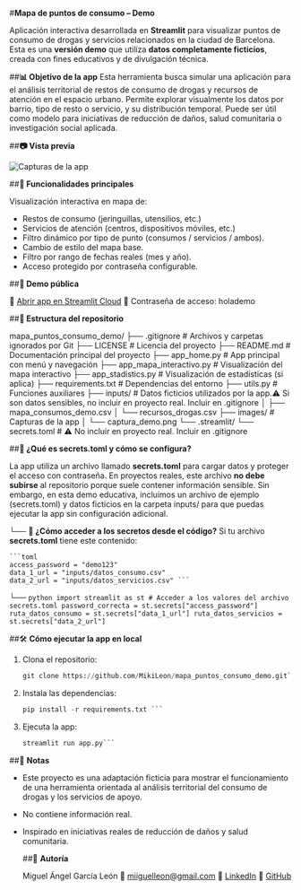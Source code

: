 #**Mapa de puntos de consumo – Demo**

Aplicación interactiva desarrollada en **Streamlit** para visualizar puntos de consumo de drogas y servicios relacionados en la ciudad de Barcelona.
Esta es una **versión demo** que utiliza **datos completamente ficticios**, creada con fines educativos y de divulgación técnica.


##**📊 Objetivo de la app**
Esta herramienta busca simular una aplicación para el análisis territorial de restos de consumo de drogas y recursos de atención en el espacio urbano.
Permite explorar visualmente los datos por barrio, tipo de resto o servicio, y su distribución temporal.
Puede ser útil como modelo para iniciativas de reducción de daños, salud comunitaria o investigación social aplicada.

##**📷 Vista previa**

![Capturas de la app](images)


##**🚀 Funcionalidades principales**

Visualización interactiva en mapa de:
- Restos de consumo (jeringuillas, utensilios, etc.)
- Servicios de atención (centros, dispositivos móviles, etc.)
- Filtro dinámico por tipo de punto (consumos / servicios / ambos).
- Cambio de estilo del mapa base.
- Filtro por rango de fechas reales (mes y año).
- Acceso protegido por contraseña configurable.

##**🧪 Demo pública**

🔗 [Abrir app en Streamlit Cloud](https://mapapuntosdeconsumodemo.streamlit.app/)
🔐 Contraseña de acceso: holademo


##**📁 Estructura del repositorio**

mapa_puntos_consumo_demo/
├── .gitignore               # Archivos y carpetas ignorados por Git
├── LICENSE                  # Licencia del proyecto
├── README.md                # Documentación principal del proyecto
├── app_home.py              # App principal con menú y navegación
├── app_mapa_interactivo.py  # Visualización del mapa interactivo
├── app_stadistics.py        # Visualización de estadísticas (si aplica)
├── requirements.txt         # Dependencias del entorno
├── utils.py                 # Funciones auxiliares
├── inputs/                  # Datos ficticios utilizados por la app.⚠️ Si son datos sensibles, no incluir en proyecto real. Incluir en .gitignore
│   ├── mapa_consumos_demo.csv
│   └── recursos_drogas.csv
├── images/                 # Capturas de la app
│   └── captura_demo.png
└── .streamlit/
   └── secrets.toml         # ⚠️ No incluir en proyecto real. Incluir en .gitignore
   

##**🔐 ¿Qué es secrets.toml y cómo se configura?**

La app utiliza un archivo llamado **secrets.toml** para cargar datos y proteger el acceso con contraseña.
En proyectos reales, este archivo **no debe subirse** al repositorio porque suele contener información sensible.
Sin embargo, en esta demo educativa, incluimos un archivo de ejemplo (secrets.toml) y datos ficticios
en la carpeta inputs/ para que puedas ejecutar la app sin configuración adicional.

└── **🧩 ¿Cómo acceder a los secretos desde el código?**
    Si tu archivo **secrets.toml** tiene este contenido:
    
    ```toml
    access_password = "demo123"
    data_1_url = "inputs/datos_consumo.csv"
    data_2_url = "inputs/datos_servicios.csv" ```

 └── ``` python
    import streamlit as st
    # Acceder a los valores del archivo secrets.toml
    password_correcta = st.secrets["access_password"]
    ruta_datos_consumo = st.secrets["data_1_url"]
    ruta_datos_servicios = st.secrets["data_2_url"] ```


##🛠️ **Cómo ejecutar la app en local**

1. Clona el repositorio:
   ``` python
   git clone https://github.com/MikiLeon/mapa_puntos_consumo_demo.git```
2. Instala las dependencias:
   ``` python
   pip install -r requirements.txt ```
3. Ejecuta la app:
   ``` python
   streamlit run app.py```
   

##📌 **Notas**

- Este proyecto es una adaptación ficticia para mostrar el funcionamiento de
  una herramienta orientada al análisis territorial del consumo de drogas y los servicios de apoyo.
- No contiene información real.
- Inspirado en iniciativas reales de reducción de daños y salud comunitaria.

  ##👤 **Autoría**
  
  Miguel Ángel García León
  📧 miiguelleon@gmail.com
  🔗 [LinkedIn](www.linkedin.com/in/miguel-ángel-garcía-león)
  🔗 [GitHub](https://github.com/MikiLeon)
   









    
